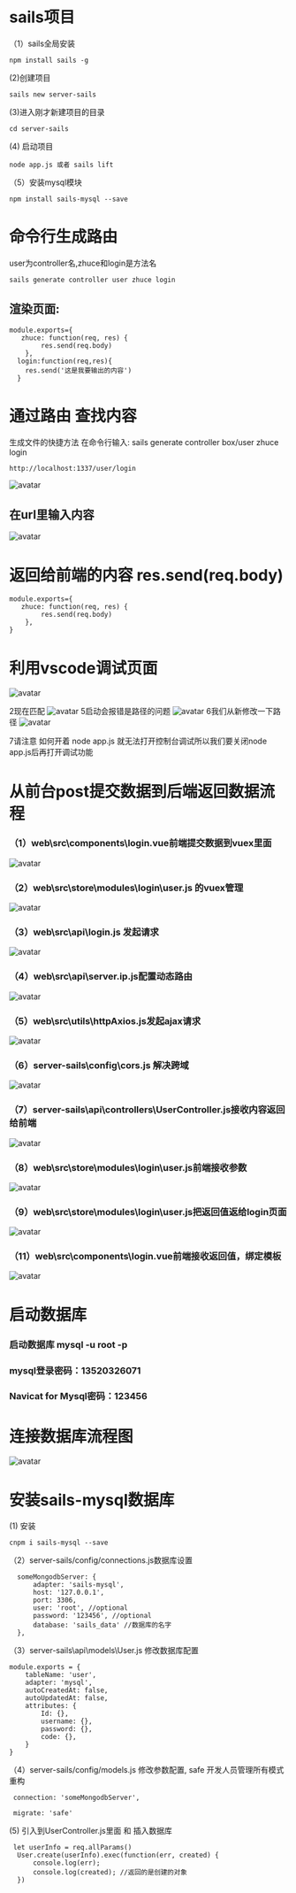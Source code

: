 # sails项目
（1）sails全局安装

```
npm install sails -g
```
(2)创建项目
```
sails new server-sails
```
(3)进入刚才新建项目的目录
```
cd server-sails
```
(4) 启动项目
```
node app.js 或者 sails lift
```
（5）安装mysql模块
```
npm install sails-mysql --save 
```

# 命令行生成路由
user为controller名,zhuce和login是方法名 
```
sails generate controller user zhuce login  
```
## 渲染页面:
```
module.exports={ 
   zhuce: function(req, res) {
        res.send(req.body)
    },
  login:function(req,res){ 
    res.send('这是我要输出的内容')
  } 
```
# 通过路由 查找内容
生成文件的快捷方法 在命令行输入: sails generate controller box/user zhuce login
```
http://localhost:1337/user/login
```
![avatar](./images/1.png)
## 在url里输入内容
![avatar](./images/2.png)

# 返回给前端的内容  res.send(req.body)
```
module.exports={ 
   zhuce: function(req, res) {
        res.send(req.body)
    },
}
```


# 利用vscode调试页面
![avatar](./images/3.png)

2现在匹配
![avatar](./images/4.png)
5启动会报错是路径的问题
![avatar](./images/5.png)
6我们从新修改一下路径
![avatar](./images/6.png)

7请注意 如何开着 node app.js 就无法打开控制台调试所以我们要关闭node app.js后再打开调试功能


# 从前台post提交数据到后端返回数据流程
  
### （1）web\src\components\login.vue前端提交数据到vuex里面
![avatar](./images/7.png)

### （2）web\src\store\modules\login\user.js 的vuex管理
![avatar](./images/8.png)
### （3）web\src\api\login.js 发起请求
![avatar](./images/9.png)
### （4）web\src\api\server.ip.js配置动态路由
![avatar](./images/10.png)
### （5）web\src\utils\httpAxios.js发起ajax请求
![avatar](./images/11.png)
### （6）server-sails\config\cors.js 解决跨域
![avatar](./images/12.png)
### （7）server-sails\api\controllers\UserController.js接收内容返回给前端
![avatar](./images/13.png)
### （8）web\src\store\modules\login\user.js前端接收参数
![avatar](./images/14.png)
### （9）web\src\store\modules\login\user.js把返回值返给login页面
![avatar](./images/15.png)
### （11）web\src\components\login.vue前端接收返回值，绑定模板
![avatar](./images/16.png)

# 启动数据库
### 启动数据库  mysql -u root -p
### mysql登录密码：13520326071

### Navicat for Mysql密码：123456

# 连接数据库流程图
![avatar](./images/17.png)

# 安装sails-mysql数据库
(1) 安装
```
cnpm i sails-mysql --save
```
（2）server-sails/config/connections.js数据库设置
```
  someMongodbServer: {
      adapter: 'sails-mysql',
      host: '127.0.0.1',
      port: 3306,
      user: 'root', //optional
      password: '123456', //optional
      database: 'sails_data' //数据库的名字
  },
```
（3）server-sails\api\models\User.js 修改数据库配置
```
module.exports = {
    tableName: 'user',
    adapter: 'mysql',
    autoCreatedAt: false,
    autoUpdatedAt: false,
    attributes: {
        Id: {},
        username: {},
        password: {},
        code: {},
    }
}
```
（4）server-sails/config/models.js 修改参数配置, safe 开发人员管理所有模式重构
```
 connection: 'someMongodbServer',

 migrate: 'safe'
```

(5) 引入到UserController.js里面 和   插入数据库
```
 let userInfo = req.allParams()
  User.create(userInfo).exec(function(err, created) {
      console.log(err);
      console.log(created); //返回的是创建的对象    
  })
```
